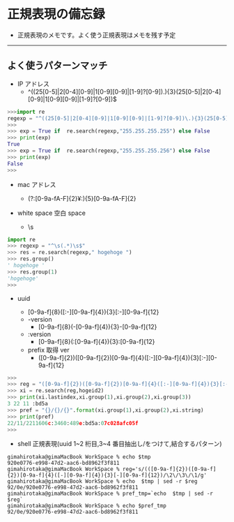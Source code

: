 # 正規表現の備忘録

- 正規表現のメモです。よく使う正規表現はメモを残す予定

---

## よく使うパターンマッチ

- IP アドレス
  - ^((25[0-5]|2[0-4][0-9]|1[0-9][0-9]|[1-9]?[0-9])\.){3}(25[0-5]|2[0-4][0-9]|1[0-9][0-9]|[1-9]?[0-9])$

```python
>>>import re
regexp = "^((25[0-5]|2[0-4][0-9]|1[0-9][0-9]|[1-9]?[0-9])\.){3}(25[0-5]|2[0-4][0-9]|1[0-9][0-9]|[1-9]?[0-9])$"
>>>
>>> exp = True if  re.search(regexp,"255.255.255.255") else False
>>> print(exp)
True
>>> exp = True if  re.search(regexp,"255.255.255.256") else False
>>> print(exp)
False
>>>
```

- mac アドレス

  - (?:[0-9a-fA-F]{2}¥:){5}[0-9a-fA-F]{2}

- white space 空白 space
  - \s

```python
import re
>>> regexp = "^\s(.*)\s$"
>>> res = re.search(regexp," hogehoge ")
>>> res.group()
' hogehoge '
>>> res.group(1)
'hogehoge'
>>>

```

- uuid

  - [0-9a-f]{8}([:-][0-9a-f]{4}){3}[:-][0-9a-f]{12}
  - -version
    - [0-9a-f]{8}(-[0-9a-f]{4}){3}-[0-9a-f]{12}
  - :version
    - [0-9a-f]{8}(:[0-9a-f]{4}){3}:[0-9a-f]{12}
  - prefix 取得 ver
    - ([0-9a-f]{2})([0-9a-f]{2})[0-9a-f]{4}([:-][0-9a-f]{4}){3}[:-][0-9a-f]{12}

```python
>>>
>>> reg = "([0-9a-f]{2})([0-9a-f]{2})[0-9a-f]{4}([:-][0-9a-f]{4}){3}[:-][0-9a-f]{12}"
>>> xi = re.search(reg,hogeid2)
>>> print(xi.lastindex,xi.group(1),xi.group(2),xi.group(3))
3 22 11 :bd5a
>>> pref = "{}/{}/{}".format(xi.group(1),xi.group(2),xi.string)
>>> print(pref)
22/11/2211606c:3460:489e:bd5a:07c028afc05f
>>>
```

- shell 正規表現(uuid 1~2 桁目,3~4 番目抽出し/をつけて,結合するパターン)

```shell
gimahirotaka@gimaMacBook WorkSpace % echo $tmp
920e0776-e998-47d2-aac6-bd8962f3f811
gimahirotaka@gimaMacBook WorkSpace % reg='s/(([0-9a-f]{2})([0-9a-f]{2})[0-9a-f]{4}([-][0-9a-f]{4}){3}[-][0-9a-f]{12})/\2\/\3\/\1/g'
gimahirotaka@gimaMacBook WorkSpace % echo  $tmp | sed -r $reg
92/0e/920e0776-e998-47d2-aac6-bd8962f3f811
gimahirotaka@gimaMacBook WorkSpace % pref_tmp=`echo  $tmp | sed -r $reg`
gimahirotaka@gimaMacBook WorkSpace % echo $pref_tmp
92/0e/920e0776-e998-47d2-aac6-bd8962f3f811
```
